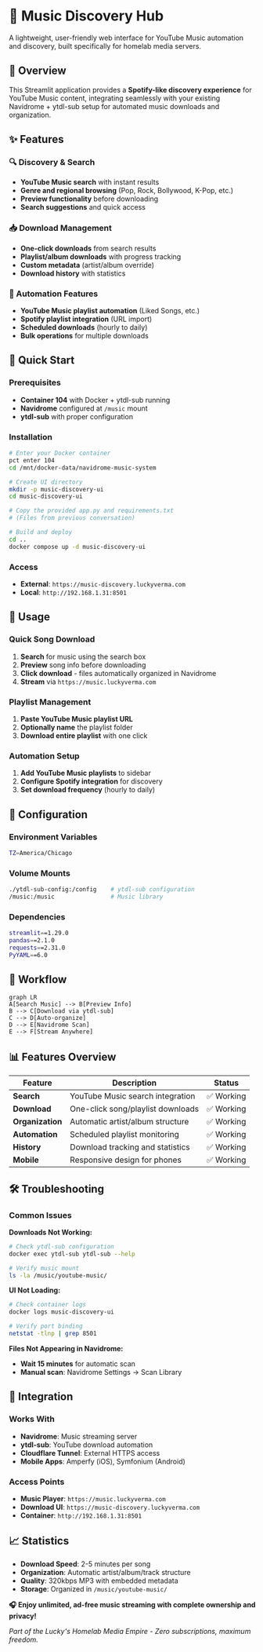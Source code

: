 # 🎵 Music Discovery Hub

A lightweight, user-friendly web interface for YouTube Music automation and discovery, built specifically for homelab media servers.

## **🎯 Overview**

This Streamlit application provides a **Spotify-like discovery experience** for YouTube Music content, integrating seamlessly with your existing Navidrome + ytdl-sub setup for automated music downloads and organization.

## **✨ Features**

### **🔍 Discovery & Search**

- **YouTube Music search** with instant results
- **Genre and regional browsing** (Pop, Rock, Bollywood, K-Pop, etc.)
- **Preview functionality** before downloading
- **Search suggestions** and quick access

### **📥 Download Management**

- **One-click downloads** from search results
- **Playlist/album downloads** with progress tracking
- **Custom metadata** (artist/album override)
- **Download history** with statistics

### **🤖 Automation Features**

- **YouTube Music playlist automation** (Liked Songs, etc.)
- **Spotify playlist integration** (URL import)
- **Scheduled downloads** (hourly to daily)
- **Bulk operations** for multiple downloads

## **🚀 Quick Start**

### **Prerequisites**

- **Container 104** with Docker + ytdl-sub running
- **Navidrome** configured at `/music` mount
- **ytdl-sub** with proper configuration

### **Installation**

```bash
# Enter your Docker container
pct enter 104
cd /mnt/docker-data/navidrome-music-system

# Create UI directory
mkdir -p music-discovery-ui
cd music-discovery-ui

# Copy the provided app.py and requirements.txt
# (Files from previous conversation)

# Build and deploy
cd ..
docker compose up -d music-discovery-ui
```

### **Access**

- **External**: `https://music-discovery.luckyverma.com`
- **Local**: `http://192.168.1.31:8501`

## **📱 Usage**

### **Quick Song Download**

1. **Search** for music using the search box
2. **Preview** song info before downloading
3. **Click download** - files automatically organized in Navidrome
4. **Stream** via `https://music.luckyverma.com`

### **Playlist Management**

1. **Paste YouTube Music playlist URL**
2. **Optionally name** the playlist folder
3. **Download entire playlist** with one click

### **Automation Setup**

1. **Add YouTube Music playlists** to sidebar
2. **Configure Spotify integration** for discovery
3. **Set download frequency** (hourly to daily)

## **🔧 Configuration**

### **Environment Variables**

```bash
TZ=America/Chicago
```

### **Volume Mounts**

```bash
./ytdl-sub-config:/config    # ytdl-sub configuration
/music:/music                # Music library
```

### **Dependencies**

```bash
streamlit==1.29.0
pandas==2.1.0
requests==2.31.0
PyYAML==6.0
```

## **🎵 Workflow**

```mermaid
graph LR
A[Search Music] --> B[Preview Info]
B --> C[Download via ytdl-sub]
C --> D[Auto-organize]
D --> E[Navidrome Scan]
E --> F[Stream Anywhere]
```

## **📊 Features Overview**

| Feature | Description | Status |
|---------|-------------|--------|
| **Search** | YouTube Music search integration | ✅ Working |
| **Download** | One-click song/playlist downloads | ✅ Working |
| **Organization** | Automatic artist/album structure | ✅ Working |
| **Automation** | Scheduled playlist monitoring | ✅ Working |
| **History** | Download tracking and statistics | ✅ Working |
| **Mobile** | Responsive design for phones | ✅ Working |

## **🛠️ Troubleshooting**

### **Common Issues**

**Downloads Not Working:**

```bash
# Check ytdl-sub configuration
docker exec ytdl-sub ytdl-sub --help

# Verify music mount
ls -la /music/youtube-music/
```

**UI Not Loading:**

```bash
# Check container logs
docker logs music-discovery-ui

# Verify port binding
netstat -tlnp | grep 8501
```

**Files Not Appearing in Navidrome:**

- **Wait 15 minutes** for automatic scan
- **Manual scan**: Navidrome Settings → Scan Library

## **🔗 Integration**

### **Works With**

- **Navidrome**: Music streaming server
- **ytdl-sub**: YouTube download automation
- **Cloudflare Tunnel**: External HTTPS access
- **Mobile Apps**: Amperfy (iOS), Symfonium (Android)

### **Access Points**

- **Music Player**: `https://music.luckyverma.com`
- **Download UI**: `https://music-discovery.luckyverma.com`
- **Container**: `http://192.168.1.31:8501`

## **📈 Statistics**

- **Download Speed**: 2-5 minutes per song
- **Organization**: Automatic artist/album/track structure
- **Quality**: 320kbps MP3 with embedded metadata
- **Storage**: Organized in `/music/youtube-music/`

**🎧 Enjoy unlimited, ad-free music streaming with complete ownership and privacy!**

*Part of the Lucky's Homelab Media Empire - Zero subscriptions, maximum freedom.*
